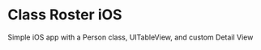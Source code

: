 Class Roster iOS
================

Simple iOS app with a Person class, UITableView, and custom Detail View
